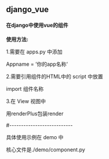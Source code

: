 ## django_vue
#### 在django中使用vue的组件

**使用方法:**

1.需要在 apps.py 中添加

Appname = ’你的app名称‘

2.需要引用组件的HTML中的 script 中放置

import 组件名称

3.在 View 视图中

用renderPlus包装render

#---------------------------

具体使用示例在 demo 中

核心文件是./demo/component.py
